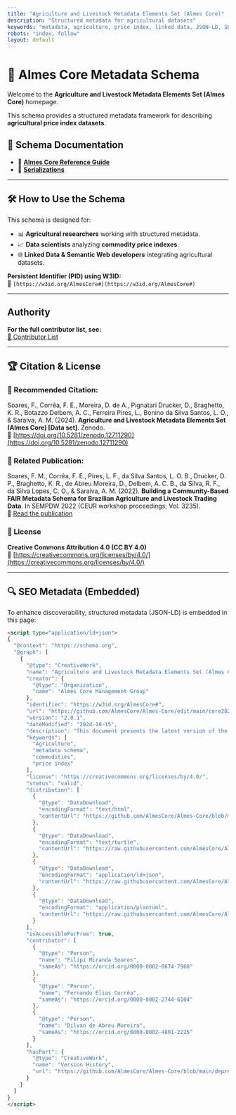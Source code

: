```yaml
---
title: "Agriculture and Livestock Metadata Elements Set (Almes Core)"
description: "Structured metadata for agricultural datasets"
keywords: "metadata, agriculture, price index, linked data, JSON-LD, SHACL"
robots: "index, follow"
layout: default
---
```



# 🌾 Almes Core Metadata Schema
Welcome to the **Agriculture and Livestock Metadata Elements Set (Almes Core)** homepage.

This schema provides a structured metadata framework for describing **agricultural price index datasets**.

## 📖 Schema Documentation
- 📜 **[Almes Core Reference Guide](https://github.com/AlmesCore/Almes-Core/blob/main/core2024-07-08.md)**
- 📝 **[Serializations](https://github.com/AlmesCore/Almes-Core/tree/main/Serializations)**

---

## 🛠 How to Use the Schema
This schema is designed for:
- 📊 **Agricultural researchers** working with structured metadata.
- 📈 **Data scientists** analyzing **commodity price indexes**.
- 🌐 **Linked Data & Semantic Web developers** integrating agricultural datasets.

**Persistent Identifier (PID) using W3ID:**  
🔗 `[https://w3id.org/AlmesCore#](https://w3id.org/AlmesCore#)`

---

## Authority 

**For the full contributor list, see:**  
[📄 Contributor List](https://github.com/AlmesCore/Almes-Core/blob/main/core2024-07-08.md)

---

## 🏆 Citation & License

### 📄 Recommended Citation:
Soares, F., Corrêa, F. E., Moreira, D. de A., Pignatari Drucker, D., Braghetto, K. R., Botazzo Delbem, A. C., Ferreira Pires, L., Bonino da Silva Santos, L. O., & Saraiva, A. M. (2024). **Agriculture and Livestock Metadata Elements Set (Almes Core) [Data set]**. Zenodo.  
🔗 [https://doi.org/10.5281/zenodo.12711290](https://doi.org/10.5281/zenodo.12711290)

### 📘 Related Publication:
Soares, F. M., Corrêa, F. E., Pires, L. F., da Silva Santos, L. O. B., Drucker, D. P., Braghetto, K. R., de Abreu Moreira, D., Delbem, A. C. B., da Silva, R. F., da Silva Lopes, C. O., & Saraiva, A. M. (2022). **Building a Community-Based FAIR Metadata Schema for Brazilian Agriculture and Livestock Trading Data**. In SEMPDW 2022 (CEUR workshop proceedings; Vol. 3235).  
🔗 [Read the publication](https://ceur-ws.org/Vol-3235/paper26.pdf)

### 📜 License
**Creative Commons Attribution 4.0 (CC BY 4.0)**  
🔗 [https://creativecommons.org/licenses/by/4.0/](https://creativecommons.org/licenses/by/4.0/)

---

## 🔍 SEO Metadata (Embedded)
To enhance discoverability, structured metadata (JSON-LD) is embedded in this page:

```html
<script type="application/ld+json">
{
  "@context": "https://schema.org",
  "@graph": [
    {
      "@type": "CreativeWork",
      "name": "Agriculture and Livestock Metadata Elements Set (Almes Core)",
      "creator": {
        "@type": "Organization",
        "name": "Almes Core Management Group"
      },
      "identifier": "https://w3id.org/AlmesCore#",
      "url": "https://github.com/AlmesCore/Almes-Core/edit/main/core2024-07-08.md",
      "version": "2.0.1",
      "dateModified": "2024-10-15",
      "description": "This document presents the latest version of the Agriculture and Livestock Metadata Element Set (Almes Core), curated by the Almes Core Data Management Group. It encompasses comprehensive definitions of classes, properties, vocabulary encoding schemes, and syntax encoding schemes. The current core focuses on providing a detailed description of agricultural price index datasets.",
      "keywords": [
        "Agriculture",
        "metadata schema",
        "commodities",
        "price index"
      ],
      "license": "https://creativecommons.org/licenses/by/4.0/",
      "status": "valid",
      "distribution": [
        {
          "@type": "DataDownload",
          "encodingFormat": "text/html",
          "contentUrl": "https://github.com/AlmesCore/Almes-Core/blob/main/core2024-07-08.md#almes-core-reference-guide"
        },
        {
          "@type": "DataDownload",
          "encodingFormat": "text/turtle",
          "contentUrl": "https://raw.githubusercontent.com/AlmesCore/Almes-Core/refs/heads/main/Serializations/almes-core-schema-shacl.ttl"
        },
        {
          "@type": "DataDownload",
          "encodingFormat": "application/ld+json",
          "contentUrl": "https://raw.githubusercontent.com/AlmesCore/Almes-Core/refs/heads/main/Serializations/almes-core-schema.json"
        },
        {
          "@type": "DataDownload",
          "encodingFormat": "application/plantuml",
          "contentUrl": "https://raw.githubusercontent.com/AlmesCore/Almes-Core/refs/heads/main/Serializations/almes-core-schema.plantuml"
        }
      ],
      "isAccessibleForFree": true,
      "contributor": [
        {
          "@type": "Person",
          "name": "Filipi Miranda Soares",
          "sameAs": "https://orcid.org/0000-0002-0674-7960"
        },
        {
          "@type": "Person",
          "name": "Fernando Elias Corrêa",
          "sameAs": "https://orcid.org/0000-0002-2744-6104"
        },
        {
          "@type": "Person",
          "name": "Dilvan de Abreu Moreira",
          "sameAs": "https://orcid.org/0000-0002-4801-2225"
        }
      ],
      "hasPart": {
        "@type": "CreativeWork",
        "name": "Version History",
        "url": "https://github.com/AlmesCore/Almes-Core/blob/main/deprecatedElements.md"
      }
    }
  ]
}
</script>
